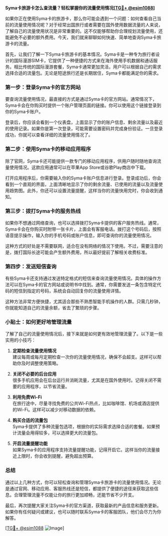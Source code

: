 **Syma卡旅游卡怎么查流量？轻松掌握你的流量使用情况[[TG💪+ @esim1088](https://t.me/s/esim1088)]**

如果你正在使用Syma卡的旅游卡，那么你可能会遇到一个问题：如何查看自己当前的流量使用情况呢？对于经常出国旅行或者需要在国外使用数据流量的人来说，了解自己的流量使用状况是非常重要的。这不仅能够帮助你合理规划流量使用，还能避免不必要的额外费用。今天，我们就来聊聊如何快速、简单地查询Syma卡旅游卡的流量。

首先，让我们了解一下Syma卡旅游卡的基本情况。Syma卡是一种专为旅行者设计的国际漫游SIM卡，它提供了一种便捷的方式来在海外使用手机数据和通话服务。相比传统的国际漫游套餐，Syma卡通常更加灵活，用户可以根据自己的需求选择合适的流量包。无论是短途旅行还是长期居住，Syma卡都能满足你的需求。

### **第一步：登录Syma卡的官方网站**

要查询流量使用情况，最直接的方式是通过Syma卡的官方网站。通常情况下，Syma卡会在你购买时提供一个账户管理页面的链接。你可以使用这个链接登录到你的Syma卡账户。

登录后，你应该会看到一个仪表盘，上面显示了你的账户信息、剩余流量以及最近的使用记录。如果你是第一次登录，可能需要设置密码并完成身份验证。一旦登录成功，你就可以查看详细的流量使用情况了。

### **第二步：使用Syma卡的移动应用程序**

除了官网，Syma卡还可能提供一款专门的移动应用程序，供用户随时随地查询流量使用情况。这款应用通常可以在苹果App Store或谷歌Play商店中下载。

打开应用程序后，你需要输入你的Syma卡账户信息进行登录。登录成功后，你会看到一个直观的界面，上面清晰地显示了你的剩余流量、已使用的流量以及流量使用趋势图。此外，你还可以设置流量提醒，这样当你的流量快用完时，你会收到通知。

### **第三步：拨打Syma卡的服务热线**

如果你不想通过网络查询，也可以选择拨打Syma卡提供的客户服务热线。通常，Syma卡会在你购买时附带一张卡片，上面会有客服电话。拨打这个号码后，按照语音提示操作，输入你的手机号码或账户信息，即可查询你的流量使用情况。

这种方式的好处是不需要联网，适合在没有网络的情况下使用。不过，需要注意的是，拨打国际长途可能会产生额外费用，所以最好提前了解相关收费标准。

### **第四步：发送短信查询**

有些Syma卡还支持通过发送特定格式的短信来查询流量使用情况。具体的操作方法可以在Syma卡的官方网站或说明书中找到。通常，你需要发送一条包含特定代码的短信到指定的号码，系统会自动回复你的流量使用详情。

这种方法非常方便快捷，尤其适合那些不熟悉智能手机操作的人群。只需几秒钟，你就能知道自己的流量余额，省去了繁琐的步骤。

### **小贴士：如何更好地管理流量**

了解了自己的流量使用情况后，接下来就是如何更有效地管理流量了。以下是一些实用的小技巧：

1. **定期检查流量使用情况**  
   建议每周或每月定期检查一次你的流量使用情况，确保不会超支。这样可以帮助你及时调整使用策略。

2. **关闭不必要的后台应用**  
   很多手机应用会在后台运行并消耗流量，尤其是在国外使用时。记得关闭不需要的应用程序，以节省流量。

3. **利用免费Wi-Fi**  
   在旅行途中，尽量寻找免费的公共Wi-Fi热点，比如咖啡馆、机场或酒店提供的Wi-Fi。这样可以减少对移动数据的依赖。

4. **购买合适的流量包**  
   Syma卡提供了多种流量包选项，根据你的实际需求选择合适的套餐。如果预计流量会用得较多，可以选择更大的流量包。

5. **开启流量提醒功能**  
   如果Syma卡的应用程序支持流量提醒功能，记得开启它。这样当你的流量接近上限时，你会收到提醒，避免超出预算。

### **总结**

通过以上几种方式，你可以轻松查询和管理Syma卡旅游卡的流量使用情况。无论是通过官网、移动应用、客服热线还是短信，都提供了便捷的途径来获取这些信息。合理管理流量不仅能让你的旅行更加顺畅，还能节省不少开支。

最后，再次提醒大家关注Syma卡的官方渠道，获取最新的产品信息和服务更新。如果你有任何疑问或建议，也可以随时联系Syma卡的客服团队，他们会尽力为你解答。

[[TG💪+ @esim1088](https://t.me/s/esim1088) ![Image](https://i.postimg.cc/4NQfJmqS/Snipaste-2025-05-13-00-14-12.png)]
